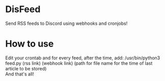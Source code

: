 # DisFeed
Send RSS feeds to Discord using webhooks and cronjobs!

# How to use
Edit your crontab and for every feed, after the time, add: /usr/bin/python3 feed.py (rss link) (webhook link) (path for file name for the time of last article to be stored)
<br>
And that's all!

